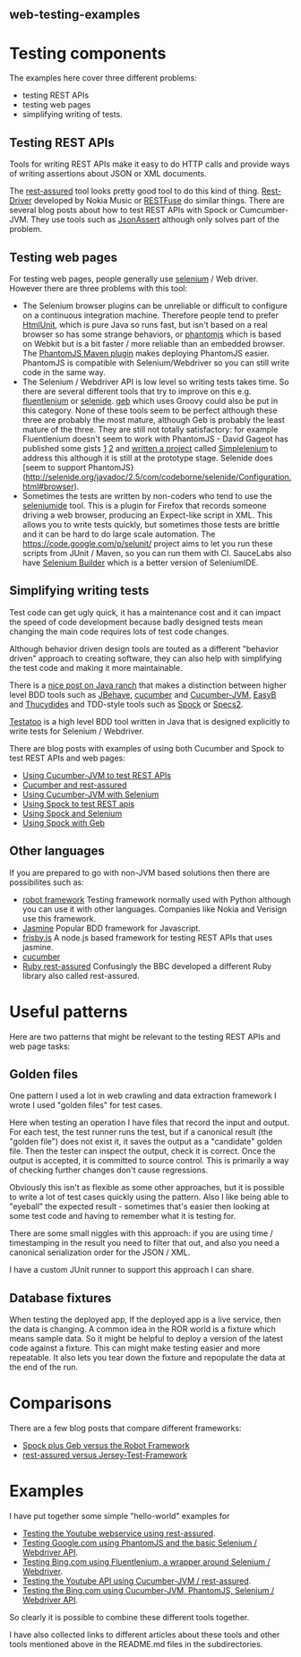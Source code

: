 web-testing-examples
--------------------

# Testing components

The examples here cover three different problems:

- testing REST APIs
- testing web pages
- simplifying writing of tests.

## Testing REST APIs

Tools for writing REST APIs make it easy to do HTTP calls and provide ways of writing assertions about JSON or XML documents.

The [rest-assured](https://code.google.com/p/rest-assured/) tool looks pretty good tool to do this kind of thing.  [Rest-Driver](https://github.com/rest-driver/rest-driver) developed by Nokia Music or [RESTFuse](http://developer.eclipsesource.com/restfuse/) do similar things. There are several blog posts about how to test REST APIs with Spock or Cumcumber-JVM. They use tools such as [JsonAssert](https://github.com/skyscreamer/JSONassert) although only solves part of the problem.

## Testing web pages

For testing web pages, people generally use [selenium](http://www.seleniumhq.org/) /  Web driver. However there are three problems with this tool:

- The Selenium browser plugins can be unreliable or difficult to configure on a continuous integration machine. Therefore people tend to prefer [HtmlUnit](http://htmlunit.sourceforge.net/), which is pure Java so runs fast, but isn't based on a real browser so has some strange behaviors, or [phantomjs](http://phantomjs.org/) which is based on Webkit but is a bit faster / more reliable than an embedded browser. The [PhantomJS Maven plugin](https://github.com/klieber/phantomjs-maven-plugin) makes deploying PhantomJS easier. PhantomJS is compatible with Selenium/Webdriver so you can still write code in the same way.
- The Selenium / Webdriver API is low level so writing tests takes time. So there are several different tools that try to improve on this e.g. [fluentlenium](https://github.com/FluentLenium/FluentLenium) or [selenide](http://selenide.org/). [geb](http://www.gebish.org/) which uses Groovy could also be put in this category. None of these tools seem to be perfect although these three are probably the most mature, although Geb is probably the least mature of the three. They are still not totally satisfactory: for example Fluentlenium doesn't seem to work with PhantomJS - David Gageot has published some gists [1](https://gist.github.com/dgageot/4718233) [2](https://gist.github.com/dgageot/4957186) and [written a project](http://blog.javabien.net/2014/04/15/simplelenium-writing-robust-tests-with-selenium/) called [Simplelenium](https://github.com/dgageot/simplelenium) to address this although it is still at the prototype stage. Selenide does [seem to support PhantomJS}(http://selenide.org/javadoc/2.5/com/codeborne/selenide/Configuration.html#browser).
- Sometimes the tests are written by non-coders who tend to use the [seleniumide](http://docs.seleniumhq.org/projects/ide/) tool. This is a plugin for Firefox that records someone driving a web browser, producing an Expect-like script in XML. This allows you to write tests quickly, but sometimes those tests are brittle and it can be hard to do large scale automation. The https://code.google.com/p/selunit/ project aims to let you run these scripts from JUnit /  Maven, so you can run them with CI. SauceLabs also have [Selenium Builder](https://saucelabs.com/builder) which is a better version of SeleniumIDE.

## Simplifying writing tests

Test code can get ugly quick, it has a maintenance cost and it can impact the speed of code development because badly designed tests mean changing the main code requires lots of test code changes. 

Although behavior driven design tools are touted as a different "behavior driven" approach to creating software, they can also help with simplifying the test code and making it more maintainable. 

There is a [nice post on Java ranch](http://www.coderanch.com/t/619414/design/BDD-Action-frameworks) that makes a distinction between higher level BDD tools such as [JBehave](http://jbehave.org/), [cucumber](http://cukes.info/) and [Cucumber-JVM](https://github.com/cucumber/cucumber-jvm), [EasyB](http://easyb.org/) and [Thucydides](http://www.thucydides.info/) and TDD-style tools such as [Spock](http://code.google.com/p/spock) or [Specs2](http://etorreborre.github.io/specs2/). 

[Testatoo](http://www.testatoo.org/) is a high level BDD tool written in Java that is designed explicitly to write tests for Selenium / Webdriver. 

There are blog posts with examples of using both Cucumber and Spock to test REST APIs and web pages:
- [Using Cucumber-JVM to test REST APIs](http://clearqa.blogspot.co.uk/2013/04/fun-with-cucumber-jvm-bdd.html)
- [Cucumber and rest-assured](http://thomassundberg.wordpress.com/2012/11/01/a-restful-web-service/)
- [Using Cucumber-JVM with Selenium](http://roadtoautomation.blogspot.co.uk/2013/11/java-webdriver-bdd-framework-using.html)
- [Using Spock to test REST apis](http://groovy.dzone.com/articles/spock-and-testing-restful-api)
- [Using Spock and Selenium](http://timezra.blogspot.co.uk/2012/01/bdd-with-spock-and-selenium.html)
- [Using Spock with Geb](https://github.com/plsgogame/geb-gradle)

## Other languages

If you are prepared to go with non-JVM based solutions then there are possibilites such as:

- [robot framework](https://github.com/robotframework/robotframework) Testing framework normally used with Python although you can use it with other languages. Companies like Nokia and Verisign use this framework.
- [Jasmine](http://jasmine.github.io/) Popular BDD framework for Javascript.
- [frisby.js](http://frisbyjs.com/) A node.js based framework for testing REST APIs that uses jasmine.
- [cucumber](http://cukes.info/)
- [Ruby rest-assured](https://github.com/BBC/REST-assured) Confusingly the BBC developed a different Ruby library also called rest-assured.

# Useful patterns

Here are two patterns that might be relevant to the testing REST APIs and web page tasks:

## Golden files

One pattern I used a lot in web crawling and data extraction framework I wrote I used "golden files" for test cases. 

Here when testing an operation I have files that record the input and output. For each test, the test runner runs the test, but if a canonical result (the "golden file") does not exist it, it saves the output as a "candidate" golden file. Then the tester can inspect the output, check it is correct. Once the output is accepted, it is committed to source control. This is primarily a way of checking further changes don't cause regressions. 

Obviously this isn't as flexible as some other approaches, but it is possible to write a lot of test cases quickly using the pattern. Also I like being able to "eyeball" the expected result - sometimes that's easier then looking at some test code and having to remember what it is testing for.

There are some small niggles with this approach: if you are using time / timestamping in the result you need to filter that out, and also you need a canonical serialization order for the JSON / XML.

I have a custom JUnit runner to support this approach I can share.

## Database fixtures

When testing the deployed app, If the deployed app is a live service, then the data is changing. A common idea in the ROR world is a fixture which means sample data. So it might be helpful to deploy a version of the latest code against a fixture. This can might make testing easier and more repeatable. It also lets you tear down the fixture and repopulate the data at the end of the run.

# Comparisons

There are a few blog posts that compare different frameworks:

- [Spock plus Geb versus the Robot Framework](http://stackoverflow.com/questions/16479539/spock-geb-vs-robot-framework)
- [rest-assured versus Jersey-Test-Framework](http://www.hascode.com/2011/09/rest-assured-vs-jersey-test-framework-testing-your-restful-web-services/)

# Examples

I have put together some simple "hello-world" examples for

- [Testing the Youtube webservice using rest-assured](https://github.com/pataniqa/web-testing-examples/tree/master/rest-assured).
- [Testing Google.com using PhantomJS and the basic Selenium / Webdriver API](https://github.com/pataniqa/web-testing-examples/tree/master/phantomjs).
- [Testing Bing.com using Fluentlenium, a wrapper around Selenium / Webdriver](https://github.com/pataniqa/web-testing-examples/tree/master/fluentlenium).
- [Testing the Youtube API using Cucumber-JVM / rest-assured](https://github.com/pataniqa/web-testing-examples/tree/master/cucumber).
- [Testing the Bing.com using Cucumber-JVM, PhantomJS, Selenium / Webdriver API](https://github.com/pataniqa/web-testing-examples/tree/master/cucumber).

So clearly it is possible to combine these different tools together.

I have also collected links to different articles about these tools and other tools mentioned above in the README.md files in the subdirectories. 
